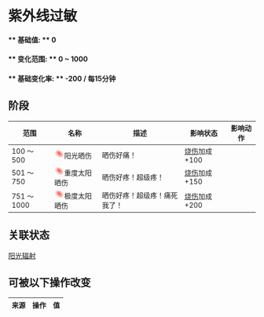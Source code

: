# 紫外线过敏  
#### ** 基础值: ** 0   
#### ** 变化范围: ** 0 ~ 1000  
#### ** 基础变化率: ** -200 / 每15分钟  
## 阶段  
范围  |  名称  |  描述  |  影响状态  |  影响动作  
----  |  ----  |  ----  |  ----  |  ----  
100 ～ 500  |  <img decoding="async" src="Sprite/Sunburn.png" href="a.md" style="max-width:20px;max-height:20px;">阳光晒伤  |  晒伤好痛！  |  [烧伤](Burns.md)加成+100  |    
501 ～ 750  |  <img decoding="async" src="Sprite/Sunburn.png" href="a.md" style="max-width:20px;max-height:20px;">重度太阳晒伤  |  晒伤好疼！超级疼！  |  [烧伤](Burns.md)加成+150  |    
751 ～ 1000  |  <img decoding="async" src="Sprite/Sunburn.png" href="a.md" style="max-width:20px;max-height:20px;">极度太阳晒伤  |  晒伤好疼！超级疼！痛死我了！  |  [烧伤](Burns.md)加成+200  |    
## 关联状态  
[阳光辐射](SunExposure.md)  
## 可被以下操作改变  
来源  |  操作  |  值  
----  |  ----  |  ----  
